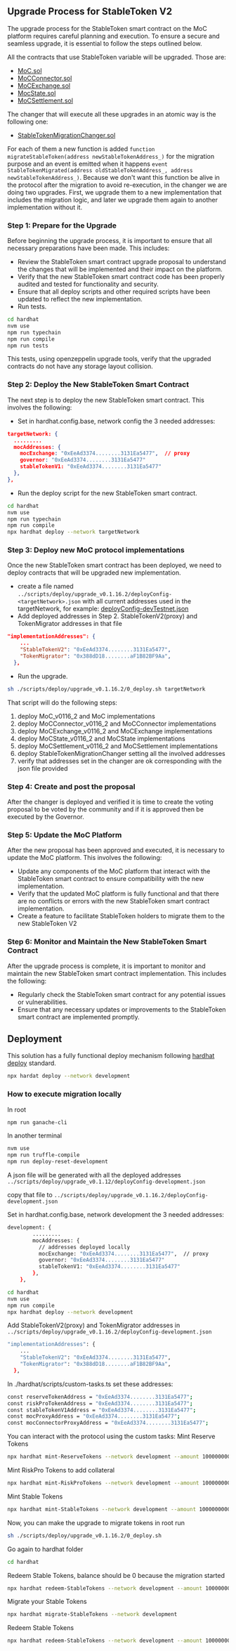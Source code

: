## Upgrade Process for StableToken V2

The upgrade process for the StableToken smart contract on the MoC platform requires careful planning and execution. To ensure a secure and seamless upgrade, it is essential to follow the steps outlined below.

All the contracts that use StableToken variable will be upgraded. Those are:

- [MoC.sol](../contracts/MoC.sol)
- [MoCConnector.sol](../contracts/base/MoC.sol)
- [MoCExchange.sol](../contracts/MoCExchange.sol)
- [MocState.sol](../contracts/MoCState.sol)
- [MoCSettlement.sol](../contracts/MoCSettlement.sol)

The changer that will execute all these upgrades in an atomic way is the following one:

- [StableTokenMigrationChanger.sol](../contracts/changers/StableTokenMigrationChanger.sol)

For each of them a new function is added `function migrateStableToken(address newStableTokenAddress_)` for the migration purpose and an event is emitted when it happens `event StableTokenMigrated(address oldStableTokenAddress_, address newStableTokenAddress_)`.
Because we don't want this function be alive in the protocol after the migration to avoid re-execution, in the changer we are doing two upgrades. First, we upgrade them to a new implementation that includes the migration logic, and later we upgrade them again to another implementation without it.

### Step 1: Prepare for the Upgrade

Before beginning the upgrade process, it is important to ensure that all necessary preparations have been made. This includes:

- Review the StableToken smart contract upgrade proposal to understand the changes that will be implemented and their impact on the platform.
- Verify that the new StableToken smart contract code has been properly audited and tested for functionality and security.
- Ensure that all deploy scripts and other required scripts have been updated to reflect the new implementation.
- Run tests.

```sh
cd hardhat
nvm use
npm run typechain
npm run compile
npm run tests
```

This tests, using openzeppelin upgrade tools, verify that the upgraded contracts do not have any storage layout collision.

### Step 2: Deploy the New StableToken Smart Contract

The next step is to deploy the new StableToken smart contract. This involves the following:

- Set in hardhat.config.base, network config the 3 needed addresses:

```json
targetNetwork: {
  .........
  mocAddresses: {
    mocExchange: "0xEeAd3374........3131Ea5477",  // proxy
    governor: "0xEeAd3374........3131Ea5477"
    stableTokenV1: "0xEeAd3374........3131Ea5477"
  },
},
```

- Run the deploy script for the new StableToken smart contract.

```sh
cd hardhat
nvm use
npm run typechain
npm run compile
npx hardhat deploy --network targetNetwork   
```

### Step 3: Deploy new MoC protocol implementations

Once the new StableToken smart contract has been deployed, we need to deploy contracts that will be upgraded new implementation.

- create a file named `../scripts/deploy/upgrade_v0.1.16.2/deployConfig-<targetNetwork>.json` with all current addresses used in the targetNetwork, for example: [deployConfig-devTestnet.json](../scripts/deploy/upgrade_v0.1.16.2/deployConfig-devTestnet.json)
- Add deployed addresses in Step 2. StableTokenV2(proxy) and TokenMigrator addresses in that file

```json
"implementationAddresses": {
    ...
    "StableTokenV2": "0xEeAd3374........3131Ea5477",
    "TokenMigrator": "0x388dD18........aF1B82BF9Aa",
  },
```

- Run the upgrade.

```sh
sh ./scripts/deploy/upgrade_v0.1.16.2/0_deploy.sh targetNetwork
```

That script will do the following steps:

1. deploy MoC_v0116_2 and MoC implementations
2. deploy MoCConnector_v0116_2 and MoCConnector implementations
3. deploy MoCExchange_v0116_2 and MoCExchange implementations
4. deploy MoCState_v0116_2 and MoCState implementations
5. deploy MoCSettlement_v0116_2 and MoCSettlement implementations
6. deploy StableTokenMigrationChanger setting all the involved addresses
7. verify that addresses set in the changer are ok corresponding with the json file provided

### Step 4: Create and post the proposal

After the changer is deployed and verified it is time to create the voting proposal to be voted by the community and if it is approved then be executed by the Governor.

### Step 5: Update the MoC Platform

After the new proposal has been approved and executed, it is necessary to update the MoC platform. This involves the following:

- Update any components of the MoC platform that interact with the StableToken smart contract to ensure compatibility with the new implementation.
- Verify that the updated MoC platform is fully functional and that there are no conflicts or errors with the new StableToken smart contract implementation.
- Create a feature to facilitate StableToken holders to migrate them to the new StableToken V2

### Step 6: Monitor and Maintain the New StableToken Smart Contract

After the upgrade process is complete, it is important to monitor and maintain the new StableToken smart contract implementation. This includes the following:

- Regularly check the StableToken smart contract for any potential issues or vulnerabilities.
- Ensure that any necessary updates or improvements to the StableToken smart contract are implemented promptly.

## Deployment

This solution has a fully functional deploy mechanism following [hardhat deploy](https://github.com/wighawag/hardhat-deploy) standard.

```sh
npx hardat deploy --network development
```

### How to execute migration locally

In root

```sh
npm run ganache-cli
```

In another terminal

```sh
nvm use
npm run truffle-compile
npm run deploy-reset-development
```

A json file will be generated with all the deployed addresses
`../scripts/deploy/upgrade_v0.1.12/deployConfig-development.json`

copy that file to
`../scripts/deploy/upgrade_v0.1.16.2/deployConfig-development.json`

Set in hardhat.config.base, network development the 3 needed addresses:

```sh
development: {
        .........
        mocAddresses: {
          // addresses deployed locally
          mocExchange: "0xEeAd3374........3131Ea5477",  // proxy
          governor: "0xEeAd3374........3131Ea5477"
          stableTokenV1: "0xEeAd3374........3131Ea5477"
        },
    },
`````

```sh
cd hardhat
nvm use
npm run compile
npx hardhat deploy --network development   
```

Add StableTokenV2(proxy) and TokenMigrator addresses in
`../scripts/deploy/upgrade_v0.1.16.2/deployConfig-development.json`

```sh
"implementationAddresses": {
    ...
    "StableTokenV2": "0xEeAd3374........3131Ea5477",
    "TokenMigrator": "0x388dD18........aF1B82BF9Aa",
  },
```

In ./hardhat/scripts/custom-tasks.ts set these addresses:

```sh
const reserveTokenAddress = "0xEeAd3374........3131Ea5477";
const riskProTokenAddress = "0xEeAd3374........3131Ea5477";
const stableTokenV1Address = "0xEeAd3374........3131Ea5477";
const mocProxyAddress = "0xEeAd3374........3131Ea5477";
const mocConnectorProxyAddress = "0xEeAd3374........3131Ea5477";
`````

You can interact with the protocol using the custom tasks:
Mint Reserve Tokens

```sh
npx hardhat mint-ReserveTokens --network development --amount 10000000000000000000000
```

Mint RiskPro Tokens to add collateral

```sh
npx hardhat mint-RiskProTokens --network development --amount 100000000000000000000
```

Mint Stable Tokens

```sh
npx hardhat mint-StableTokens --network development --amount 100000000000000000000
```

Now, you can make the upgrade to migrate tokens
in root run

```sh
sh ./scripts/deploy/upgrade_v0.1.16.2/0_deploy.sh
```

Go again to hardhat folder

```sh
cd hardhat
```

Redeem Stable Tokens, balance should be 0 because the migration started

```sh
npx hardhat redeem-StableTokens --network development --amount 100000000000000000000
```

Migrate your Stable Tokens

```sh
npx hardhat migrate-StableTokens --network development
```

Redeem Stable Tokens

```sh
npx hardhat redeem-StableTokens --network development --amount 100000000000000000000
```
